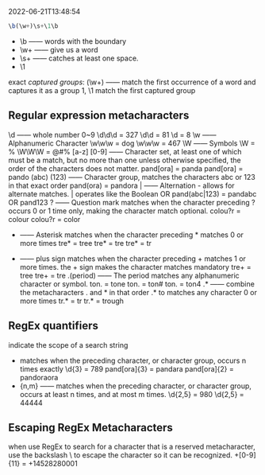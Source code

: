2022-06-21T13:48:54

```javascript
\b(\w+)\s+\1\b
```

- \b —— words with the boundary
- \w+ —— give us a word
- \s+ —— catches at least one space.
- \1

exact *captured groups*: (\w+) —— match the first occurrence of a word and captures it as a group 1, \1 match the first captured group

## Regular expression metacharacters

\d —— whole number 0~9   \d\d\d = 327    \d\d = 81   \d = 8
\w —— Alphanumeric Character    \w\w\w = dog    \w\w\w = 467
\W —— Symbols   \W = %  \W\W\W = @#%
[a-z]
[0-9] —— Character set, at least one of which must be a match, but no more than one unless otherwise specified, the order of the characters does not matter.    pand[ora] = panda   pand[ora] = pando
(abc)
(123) —— Character group, matches the characters abc or 123 in that exact order     pand(ora) = pandora
| —— Alternation - allows for alternate matches. | operates like the Boolean OR     pand(abc|123) = pandabc OR pand123
? —— Question mark matches when the character preceding ? occurs 0 or 1 time only, making the character match optional.     colou?r = colour    colou?r = color
* —— Asterisk matches when the character preceding * matches 0 or more times    tre* = tree     tre* = tre      tre* = tr
+ —— plus sign matches when the character preceding + matches 1 or more times. the + sign makes the character matches mandatory     tre+ = tree     tre+ = tre
.(period) —— The period matches any alphanumeric character or symbol.   ton. = tone     ton. = ton#     ton. = ton4
.* —— combine the metacharacters . and * in that order .* to matches any character 0 or more times  tr.* = tr   tr.* = trough

## RegEx quantifiers

indicate the scope of a search string

- matches when the preceding character, or character group, occurs n times exactly  \d{3} = 789     pand[ora]{3} = pandara  pand[ora]{2} = pandoraora
- {n,m} —— matches when the preceding character, or character group, occurs at least n times, and at most m times.  \d{2,5} = 980   \d{2,5} = 44444

## Escaping RegEx Metacharacters

when use RegEx to search for a character that is a reserved metacharacter, use the backslash \ to escape the character so it can be recognized.     \+[0-9]{11} = +14528280001
